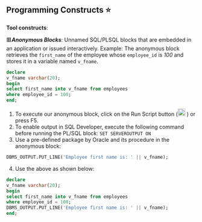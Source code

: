 ## Programming Constructs ⭐

**Tool constructs**:

🟥***Anonymous Blocks***: Unnamed SQL/PLSQL blocks that are embedded in an
application or issued interactively.
Example: The anonymous block retrieves the `first_name` of the employee
whose `employee_id` is *100* and stores it in a variable named `v_fname`.
```sql
declare
v_fname varchar(20);
begin
select first_name into v_fname from employees
where employee_id = 100;
end;

```
1. To execute our anonymous block, click on the Run Script button (<img width="20" alt="image" src="https://github.com/arelisuleima/SQL-and-PL-SQL/assets/72313215/bd8f87aa-df45-4d82-8f62-fa589e0d54e9">
 ) or press F5.
2. To enable output in SQL Developer, execute the following command before running the PL/SQL block: `SET SERVEROUTPUT ON`
3. Use a pre-defined package by Oracle and its procedure in the anonymous block:
```sql
DBMS_OUTPUT.PUT_LINE('Employee first name is: ' || v_fname);
```
4. Use the above as shown below:
 ```sql
 declare
v_fname varchar(20);
begin
select first_name into v_fname from employees
where employee_id = 100;
DBMS_OUTPUT.PUT_LINE('Employee first name is: ' || v_fname);
end;

 
```



